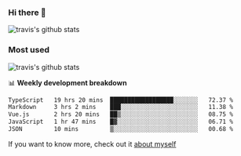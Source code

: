 ### Hi there 👋

<!--
**HondryTravis/HondryTravis** is a ✨ _special_ ✨ repository because its `README.md` (this file) appears on your GitHub profile.

Here are some ideas to get you started:

- 🔭 I’m currently working on ...
- 🌱 I’m currently learning ...
- 👯 I’m looking to collaborate on ...
- 🤔 I’m looking for help with ...
- 💬 Ask me about ...
- 📫 How to reach me: ...
- 😄 Pronouns: ...
- ⚡ Fun fact: ...
-->

![travis's github stats](https://github-readme-stats.vercel.app/api?username=HondryTravis&hide=stars)
### Most used
![travis's github stats](https://github-readme-stats.anuraghazra1.vercel.app/api/top-langs/?username=HondryTravis&layout=compact&hide_title=true)

📊 **Weekly development breakdown**

<!--START_SECTION:waka-->

```txt
TypeScript   19 hrs 20 mins  ██████████████████░░░░░░░   72.37 %
Markdown     3 hrs 2 mins    ███░░░░░░░░░░░░░░░░░░░░░░   11.38 %
Vue.js       2 hrs 20 mins   ██▒░░░░░░░░░░░░░░░░░░░░░░   08.75 %
JavaScript   1 hr 47 mins    █▓░░░░░░░░░░░░░░░░░░░░░░░   06.71 %
JSON         10 mins         ▒░░░░░░░░░░░░░░░░░░░░░░░░   00.68 %
```

<!--END_SECTION:waka-->

If you want to know more, check out it [about myself](https://hondrytravis.github.io/)
